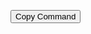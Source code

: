 <button onclick="copyToClipboard('yes 1 | bash <(curl -s https://raw.githubusercontent.com/crossdefalt/quick-nethunter-rootless/main/bash.sh)')">Copy Command</button>

<script>
function copyToClipboard(text) {
  const el = document.createElement('textarea');
  el.value = text;
  document.body.appendChild(el);
  el.select();
  document.execCommand('copy');
  document.body.removeChild(el);
  alert('Command copied to clipboard');
}
</script>
